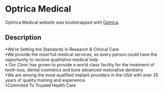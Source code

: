 # Optrica Medical

Optirica Medical website was bootstrapped with [Optrica](https://optrica-hospital.web.app/).

## Description
•We’re Setting the Standards in Research & Clinical Care
<br/>
•We provide the most full medical services, so every person could have the opportunity to receive qualitative medical help
<br/>
• Our Clinic has grown to provide a world class facility for the treatment of tooth loss, dental cosmetics and bore advanced restorative dentistry
<br/>
•We are among the most qualified implant providers in the USA with over 35 years of quality training and experience.
<br/>
•Commited To Trusted Health Care

